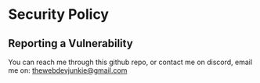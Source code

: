 # Security Policy


## Reporting a Vulnerability

You can reach me through this github repo, or contact me on discord, email me on: thewebdevjunkie@gmail.com 
